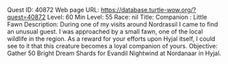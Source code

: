 Quest ID: 40872
Web page URL: https://database.turtle-wow.org/?quest=40872
Level: 60
Min Level: 55
Race: nil
Title: Companion : Little Fawn
Description: During one of my visits around Nordrassil I came to find an unusual guest. I was approached by a small fawn, one of the local wildlife in the region. As a reward for your efforts upon Hyjal itself, I could see to it that this creature becomes a loyal companion of yours.
Objective: Gather 50 Bright Dream Shards for Evandil Nightwind at Nordanaar in Hyjal.
